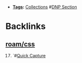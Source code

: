 - **[Tags](<Tags.md>):** [Collections](<Collections.md>) #[DNP Section](<DNP Section.md>)

# Backlinks
## [roam/css](<roam/css.md>)
17. `#[Quick Capture](<Quick Capture.md>)

